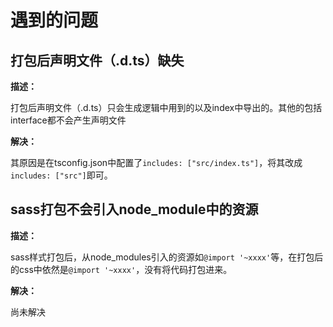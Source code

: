 # 遇到的问题

## 打包后声明文件（.d.ts）缺失

**描述：**

打包后声明文件（.d.ts）只会生成逻辑中用到的以及index中导出的。其他的包括interface都不会产生声明文件

**解决：**

其原因是在tsconfig.json中配置了`includes: ["src/index.ts"]`，将其改成`includes: ["src"]`即可。

## sass打包不会引入node_module中的资源

**描述：**

sass样式打包后，从node_modules引入的资源如`@import '~xxxx'`等，在打包后的css中依然是`@import '~xxxx'`，没有将代码打包进来。

**解决：**

尚未解决